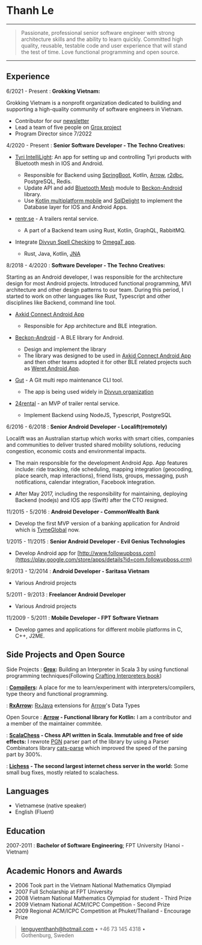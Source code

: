 Thanh Le
========

----

>  Passionate, professional senior software engineer with strong
>  architecture skills and the ability to learn quickly. Committed
>  high quality, reusable, testable code and user experience that
>  will stand the test of time. Love functional programming and
>  open source.

----


Experience
----------

6/2021 - Present
: **Grokking Vietnam:**

Grokking Vietnam is a nonprofit organization dedicated to building and supporting a high-quality community of software engineers in Vietnam.

* Contributor for our [newsletter](http://newsletter.grokking.org/)
* Lead a team of five people on [Grox project](https://github.com/grokking-vietnam/grox)
* Program Director since 7/2022

4/2020 - Present
:   **Senior Software Developer - The Techno Creatives:**

* [Tyri IntelliLight](https://www.tyrilights.com/intellilight/): An app for setting up and controlling Tyri products with Bluetooth mesh in IOS and Android.

  - Responsible for Backend using [SpringBoot](https://spring.io/projects/spring-boot), Kotlin, [Arrow](https://github.com/arrow-kt/arrow/), [r2dbc](https://r2dbc.io/), PostgreSQL, Redis.
  - Update API and add [Bluetooth Mesh](https://en.wikipedia.org/wiki/Bluetooth_mesh_networking) module to [Beckon-Android](https://github.com/technocreatives/beckon-android) library.
  - Use [Kotlin multiplatform mobile](https://kotlinlang.org/docs/multiplatform-mobile-getting-started.html) and [SqlDelight](https://cashapp.github.io/sqldelight/) to implement the Database layer for IOS and Android Apps.

* [rentr.se](https://rentr.se) - A trailers rental service.

  - A part of a Backend team using Rust, Kotlin, GraphQL, RabbitMQ.

* Integrate [Divvun Spell Checking](https://github.com/divvun/divvunspell) to [OmegaT app](https://omegat.org/).
  - Rust, Java, Kotlin, [JNA](https://github.com/java-native-access/jna)

8/2018 - 4/2020
:   **Software Developer - The Techno Creatives:**

Starting as an Android developer, I was responsible for the architecture design for most Android projects. Introduced functional programming, MVI architecture and other design patterns to our team. During this period, I started to work on other languages like Rust, Typescript and other disciplines like Backend, command line tool.

* [Axkid Connect Android App](https://axkid.com/sv/product/axkid-connect/)

  - Responsible for App architecture and BLE integration.

* [Beckon-Android](https://github.com/technocreatives/beckon-android) - A BLE library for Android.

  - Design and implement the library
  - The library was designed to be used in [Axkid Connect Android App](https://axkid.com/sv/product/axkid-connect/) and then other teams adopted it for other BLE related projects such as [Weret Android App](https://play.google.com/store/apps/details?id=com.weret.app).

* [Gut](https://github.com/divvun/gut) -  A Git multi repo maintenance CLI tool.

  - The app is being used widely in [Divvun organization](https://divvun.no/en/index.html)

* [24rental](https://www.24rental.se/) - an MVP of trailer rental service.

  - Implement Backend using NodeJS, Typescript, PostgreSQL

6/2016 - 6/2018
:   **Senior Android Developer - Localift(remotely)**

Localift was an Australian startup which works with smart cities, companies and communities to deliver trusted shared mobility solutions, reducing congestion, economic costs and environmental impacts.

- The main responsible for the development Android App. App features include: ride tracking, ride scheduling, mapping integration (geocoding, place search, map interactions), friend lists, groups, messaging, push notifications, calendar integration, Facebook integration.

- After May 2017, including the responsibility for maintaining, deploying Backend (nodejs) and IOS app (Swift) after the CTO resigned.


11/2015 - 5/2016
:   **Android Developer - CommonWealth Bank**

- Develop the first MVP version of a banking application for Android which is [TymeGlobal](https://www.tyme.com/) now.


1/2015 - 11/2015
:   **Senior Android Developer - Evil Genius Technologies**

- Develop Android app for [http://www.followupboss.com](https://play.google.com/store/apps/details?id=com.followupboss.crm)


9/2013 - 12/2014
:   **Android Developer - Saritasa Vietnam**

- Various Android projects


5/2011 - 9/2013
:   **Freelancer Android Developer**

- Various Android projects


11/2009 - 5/2011
:   **Mobile Developer - FPT Software Vietnam**

- Develop games and applications for different mobile platforms in C, C++, J2ME.

Side Projects and Open Source
-----------------------------

Side Projects
:   **[Grox](https://github.com/grokking-vietnam/grox):** Building an Interpreter in Scala 3 by using functional programming techniques(Following [Crafting Interpreters book](https://craftinginterpreters.com/))

:   **[Compilers](https://github.com/lenguyenthanh/compilers):** A place for me to learn/experiment with
        interpreters/compilers, type theory and functional programming.

:   **[RxArrow](https://github.com/lenguyenthanh/RxArrow):** [RxJava](https://github.com/ReactiveX/rxjava) extensions for [Arrow](https://github.com/arrow-kt/arrow/)'s Data Types


Open Source
:   **[Arrow](https://github.com/arrow-kt/arrow/) - Functional library for Kotlin:**
    I am a contributor and a member of the maintainer commitée.

:   **[ScalaChess](https://github.com/lichess-org/scalachess) - Chess API written in Scala. Immutable and free of side effects:**
    I rewrote [PGN](https://en.wikipedia.org/wiki/Portable_Game_Notation) parser part of the library by using a Parser Combinators library [cats-parse](https://github.com/typelevel/cats-parse)
    which improved the speed of the parsing part by 300%.

:   **[Lichess](https://lichess.org/) - The second largest internet chess server in the world:**
    Some small bug fixes, mostly related to scalachess.


Languages
---------

* Vietnamese (native speaker)
* English (Fluent)


Education
---------

2007-2011
:   **Bachelor of Software Engineering**; FPT University (Hanoi - Vietnam)

Academic Honors and Awards
-------------------------

* 2006 Took part in the Vietnam National Mathematics Olympiad
* 2007 Full Scholarship at FPT University
* 2008 Vietnam National Mathematics Olympiad for student - Third Prize
* 2009 Vietnam National ACM/ICPC Competition - Second Prize
* 2009 Regional ACM/ICPC Competition at Phuket/Thailand - Encourage Prize

> <lenguyenthanh@hotmail.com> • +46 73 145 4318 •\
> Gothenburg, Sweden


